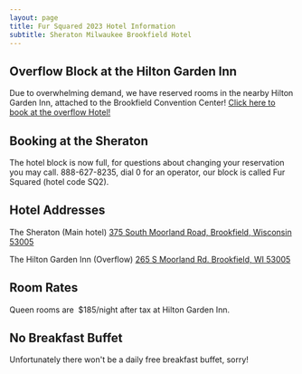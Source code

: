 ```yaml
---
layout: page
title: Fur Squared 2023 Hotel Information
subtitle: Sheraton Milwaukee Brookfield Hotel
---
```

## Overflow Block at the Hilton Garden Inn

Due to overwhelming demand, we have reserved rooms in the nearby Hilton Garden Inn, attached to the Brookfield Convention Center!
[Click here to book at the overflow Hotel!](https://www.hilton.com/en/attend-my-event/fursquaredoverflowblock/)

## Booking at the Sheraton

The hotel block is now full, for questions about changing your reservation you may call. 888-627-8235, dial 0 for an operator, our block is called Fur Squared (hotel code SQ2).

## Hotel Addresses

The Sheraton (Main hotel)
[375 South Moorland Road, Brookfield, Wisconsin 53005](https://goo.gl/maps/tYFbhFAxCzNyrgteA)

The Hilton Garden Inn (Overflow)
[265 S Moorland Rd. Brookfield, WI 53005](https://goo.gl/maps/erXuJvnBVCFyJGEP9)

## Room Rates

Queen rooms are&nbsp; $185/night after tax at Hilton Garden Inn.

## No Breakfast Buffet

Unfortunately there won't be a daily free breakfast buffet, sorry!

